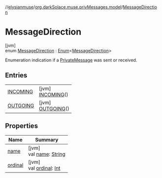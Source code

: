 //[elysianmuse](../../../index.md)/[org.darkSolace.muse.privMessages.model](../index.md)/[MessageDirection](index.md)

# MessageDirection

[jvm]\
enum [MessageDirection](index.md) : [Enum](https://kotlinlang.org/api/latest/jvm/stdlib/kotlin/-enum/index.html)&lt;[MessageDirection](index.md)&gt; 

Enumeration indication if a [PrivateMessage](../-private-message/index.md) was sent or received.

## Entries

| | |
|---|---|
| [INCOMING](-i-n-c-o-m-i-n-g/index.md) | [jvm]<br>[INCOMING](-i-n-c-o-m-i-n-g/index.md)() |
| [OUTGOING](-o-u-t-g-o-i-n-g/index.md) | [jvm]<br>[OUTGOING](-o-u-t-g-o-i-n-g/index.md)() |

## Properties

| Name | Summary |
|---|---|
| [name](../../org.darkSolace.muse.user.model/-user-tag/-a-r-t-i-s-t/index.md#-372974862%2FProperties%2F-1216412040) | [jvm]<br>val [name](../../org.darkSolace.muse.user.model/-user-tag/-a-r-t-i-s-t/index.md#-372974862%2FProperties%2F-1216412040): [String](https://kotlinlang.org/api/latest/jvm/stdlib/kotlin/-string/index.html) |
| [ordinal](../../org.darkSolace.muse.user.model/-user-tag/-a-r-t-i-s-t/index.md#-739389684%2FProperties%2F-1216412040) | [jvm]<br>val [ordinal](../../org.darkSolace.muse.user.model/-user-tag/-a-r-t-i-s-t/index.md#-739389684%2FProperties%2F-1216412040): [Int](https://kotlinlang.org/api/latest/jvm/stdlib/kotlin/-int/index.html) |
